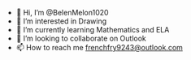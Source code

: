 - 👋 Hi, I’m @BelenMelon1020
- 👀 I’m interested in Drawing
- 🌱 I’m currently learning Mathematics and ELA
- 💞️ I’m looking to collaborate on Outlook
- 📫 How to reach me frenchfry9243@outlook.com

<!---
BelenMelon1020/BelenMelon1020 is a ✨ special ✨ repository because its `README.md` (this file) appears on your GitHub profile.
You can click the Preview link to take a look at your changes.
--->
